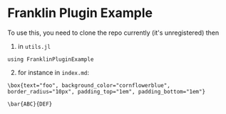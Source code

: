 # Franklin Plugin Example

To use this, you need to clone the repo currently (it's unregistered) then

1. in `utils.jl`

```
using FranklinPluginExample
```

2. for instance in `index.md`:

```
\box{text="foo", background_color="cornflowerblue", border_radius="10px", padding_top="1em", padding_bottom="1em"}

\bar{ABC}{DEF}
```
